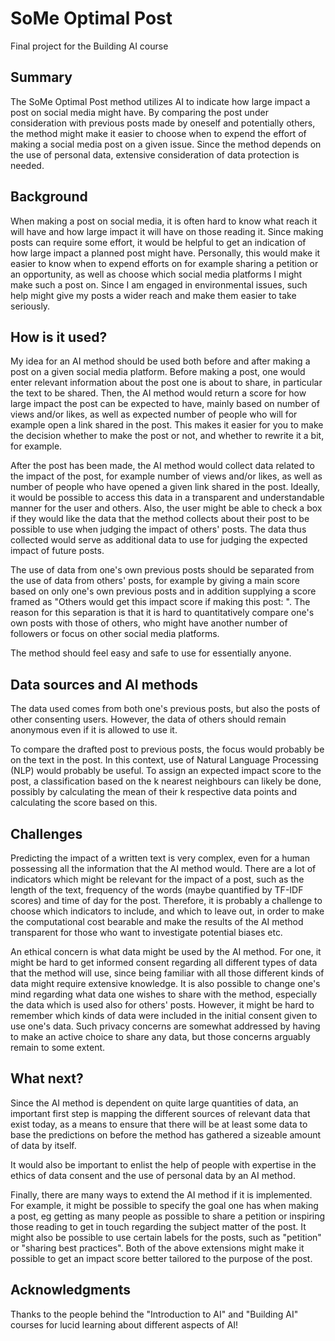 # SoMe Optimal Post

Final project for the Building AI course

## Summary
The SoMe Optimal Post method utilizes AI to indicate how large impact a post on social media might have. By comparing the post under consideration with previous posts made by oneself and potentially others, the method might make it easier to choose when to expend the effort of making a social media post on a given issue. Since the method depends on the use of personal data, extensive consideration of data protection is needed.


## Background
When making a post on social media, it is often hard to know what reach it will have and how large impact it will have on those reading it. Since making posts can require some effort, it would be helpful to get an indication of how large impact a planned post might have. Personally, this would make it easier to know when to expend efforts on for example sharing a petition or an opportunity, as well as choose which social media platforms I might make such a post on. Since I am engaged in environmental issues, such help might give my posts a wider reach and make them easier to take seriously.


## How is it used?
My idea for an AI method should be used both before and after making a post on a given social media platform. Before making a post, one would enter relevant information about the post one is about to share, in particular the text to be shared. Then, the AI method would return a score for how large impact the post can be expected to have, mainly based on number of views and/or likes, as well as expected number of people who will for example open a link shared in the post. This makes it easier for you to make the decision whether to make the post or not, and whether to rewrite it a bit, for example.

After the post has been made, the AI method would collect data related to the impact of the post, for example number of views and/or likes, as well as number of people who have opened a given link shared in the post. Ideally, it would be possible to access this data in a transparent and understandable manner for the user and others. Also, the user might be able to check a box if they would like the data that the method collects about their post to be possible to use when judging the impact of others' posts. The data thus collected would serve as additional data to use for judging the expected impact of future posts.

The use of data from one's own previous posts should be separated from the use of data from others' posts, for example by giving a main score based on only one's own previous posts and in addition supplying a score framed as "Others would get this impact score if making this post: ". The reason for this separation is that it is hard to quantitatively compare one's own posts with those of others, who might have another number of followers or focus on other social media platforms.

The method should feel easy and safe to use for essentially anyone.


## Data sources and AI methods
The data used comes from both one's previous posts, but also the posts of other consenting users. However, the data of others should remain anonymous even if it is allowed to use it.

To compare the drafted post to previous posts, the focus would probably be on the text in the post. In this context, use of Natural Language Processing (NLP) would probably be useful. To assign an expected impact score to the post, a classification based on the k nearest neighbours can likely be done, possibly by calculating the mean of their k respective data points and calculating the score based on this.


## Challenges
Predicting the impact of a written text is very complex, even for a human possessing all the information that the AI method would. There are a lot of indicators which might be relevant for the impact of a post, such as the length of the text, frequency of the words (maybe quantified by TF-IDF scores) and time of day for the post. Therefore, it is probably a challenge to choose which indicators to include, and which to leave out, in order to make the computational cost bearable and make the results of the AI method transparent for those who want to investigate potential biases etc.

An ethical concern is what data might be used by the AI method. For one, it might be hard to get informed consent regarding all different types of data that the method will use, since being familiar with all those different kinds of data might require extensive knowledge. It is also possible to change one's mind regarding what data one wishes to share with the method, especially the data which is used also for others' posts. However, it might be hard to remember which kinds of data were included in the initial consent given to use one's data. Such privacy concerns are somewhat addressed by having to make an active choice to share any data, but those concerns arguably remain to some extent.


## What next?
Since the AI method is dependent on quite large quantities of data, an important first step is mapping the different sources of relevant data that exist today, as a means to ensure that there will be at least some data to base the predictions on before the method has gathered a sizeable amount of data by itself.

It would also be important to enlist the help of people with expertise in the ethics of data consent and the use of personal data by an AI method.

Finally, there are many ways to extend the AI method if it is implemented. For example, it might be possible to specify the goal one has when making a post, eg getting as many people as possible to share a petition or inspiring those reading to get in touch regarding the subject matter of the post. It might also be possible to use certain labels for the posts, such as "petition" or "sharing best practices". Both of the above extensions might make it possible to get an impact score better tailored to the purpose of the post.


## Acknowledgments
Thanks to the people behind the "Introduction to AI" and "Building AI" courses for lucid learning about different aspects of AI!
